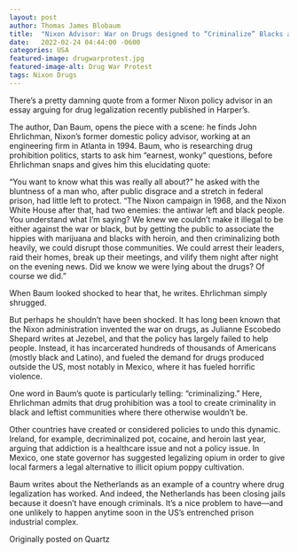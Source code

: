 ```yaml
---
layout: post
author: Thomas James Blobaum 
title:  "Nixon Advisor: War on Drugs designed to “Criminalize” Blacks and Liberals"
date:   2022-02-24 04:44:00 -0600
categories: USA
featured-image: drugwarprotest.jpg
featured-image-alt: Drug War Protest 
tags: Nixon Drugs
---
```

There’s a pretty damning quote from a former Nixon policy advisor in an essay arguing for drug legalization recently published in Harper’s.

The author, Dan Baum, opens the piece with a scene: he finds John Ehrlichman, Nixon’s former domestic policy advisor, working at an engineering firm in Atlanta in 1994. Baum, who is researching drug prohibition politics, starts to ask him “earnest, wonky” questions, before Ehrlichman snaps and gives him this elucidating quote:

“You want to know what this was really all about?” he asked with the bluntness of a man who, after public disgrace and a stretch in federal prison, had little left to protect. “The Nixon campaign in 1968, and the Nixon White House after that, had two enemies: the antiwar left and black people. You understand what I’m saying? We knew we couldn’t make it illegal to be either against the war or black, but by getting the public to associate the hippies with marijuana and blacks with heroin, and then criminalizing both heavily, we could disrupt those communities. We could arrest their leaders, raid their homes, break up their meetings, and vilify them night after night on the evening news. Did we know we were lying about the drugs? Of course we did.”

When Baum looked shocked to hear that, he writes. Ehrlichman simply shrugged.

But perhaps he shouldn’t have been shocked. It has long been known that the Nixon administration invented the war on drugs, as Julianne Escobedo Shepard writes at Jezebel, and that the policy has largely failed to help people. Instead, it has incarcerated hundreds of thousands of Americans (mostly black and Latino), and fueled the demand for drugs produced outside the US, most notably in Mexico, where it has fueled horrific violence.

One word in Baum’s quote is particularly telling: “criminalizing.” Here, Ehrlichman admits that drug prohibition was a tool to create criminality in black and leftist communities where there otherwise wouldn’t be.

Other countries have created or considered policies to undo this dynamic. Ireland, for example, decriminalized pot, cocaine, and heroin last year, arguing that addiction is a healthcare issue and not a policy issue. In Mexico, one state governor has suggested legalizing opium in order to give local farmers a legal alternative to illicit opium poppy cultivation.

Baum writes about the Netherlands as an example of a country where drug legalization has worked. And indeed, the Netherlands has been closing jails because it doesn’t have enough criminals. It’s a nice problem to have—and one unlikely to happen anytime soon in the US’s entrenched prison industrial complex.

Originally posted on Quartz

